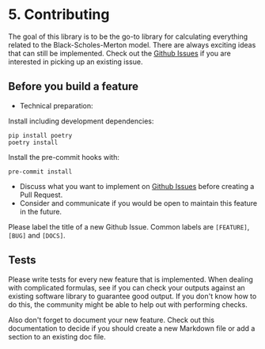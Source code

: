 # 5. Contributing

The goal of this library is to be the go-to library
for calculating everything related to the Black-Scholes-Merton model.
There are always exciting ideas that can still be implemented.
Check out the [Github Issues](https://github.com/CarloLepelaars/blackscholes/issues) if you are interested in picking up an existing issue.

## Before you build a feature

- Technical preparation:

Install including development dependencies:

```commandline
pip install poetry
poetry install
```

Install the pre-commit hooks with:

`pre-commit install`

- Discuss what you want to implement on [Github Issues](https://github.com/CarloLepelaars/blackscholes/issues) before creating a Pull Request.
- Consider and communicate if you would be open to maintain this feature in the future.

Please label the title of a new Github Issue. Common labels are `[FEATURE]`, `[BUG]` and `[DOCS]`.

## Tests
Please write tests for every new feature that is implemented.
When dealing with complicated formulas, see if you can check your outputs
against an existing software library to guarantee good output.
If you don't know how to do this, the community might be able to help out with performing checks.

Also don't forget to document your new feature. 
Check out this documentation to decide if you should create a new Markdown file or
add a section to an existing doc file.
